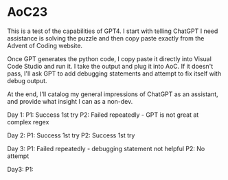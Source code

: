 # AoC23
This is a test of the capabilities of GPT4. I start with telling ChatGPT I need assistance is solving the puzzle and then copy paste exactly from the Advent of Coding website.

Once GPT generates the python code, I copy paste it directly into Visual Code Studio and run it. I take the output and plug it into AoC. If it doesn't pass, I'll ask GPT to add debugging statements and attempt to fix itself with debug output.

At the end, I'll catalog my general impressions of ChatGPT as an assistant, and provide what insight I can as a non-dev.

Day 1: 
  P1: Success 1st try
  P2: Failed repeatedly - GPT is not great at complex regex

Day 2:
  P1: Success 1st try
  P2: Success 1st try

Day 3:
  P1: Failed repeatedly - debugging statement not helpful
  P2: No attempt

Day3:
  P1:
